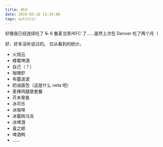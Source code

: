 ```yaml
---
title: 统计
date: 2019-03-10 15:34:00
tags: autistic
---
```

好像我已经连续吃了 <s> 5 </s> 6 餐麦当劳/KFC 了……虽然上次在 Denver 吃了两个月（

<!-- more -->

好、好多没听说过的。
仅从看到的统计。

* 火烧云
* 蜂蜜啤酒
* 自己（？）
* 咖喱虾
* 布蕾波波
* 奶油面包（这是什么 neta 吧）
* 麦辣鸡腿堡套餐
* 芥末章鱼
* 冰可乐
* 冰咖啡
* 冰蜜桃乌龙
* 冰啤酒
* 喜之郎
* 啤酒鸭
* ……

